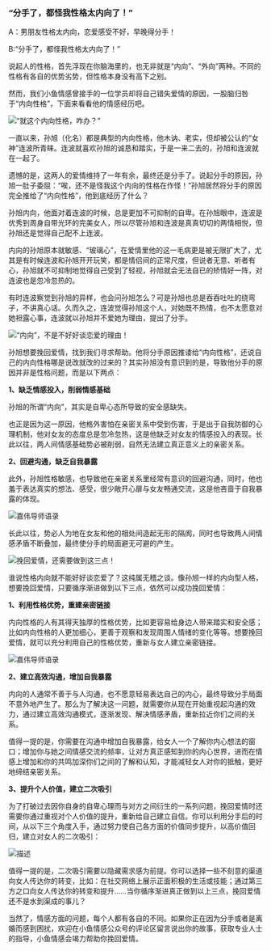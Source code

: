 ### “分手了，都怪我性格太内向了！”

A：男朋友性格太内向，恋爱感受不好，早晚得分手！

B:“分手了，都怪我性格太内向了！”

说起人的性格，首先浮现在你脑海里的，也无非就是“内向”、“外向”两种。不同的性格有各自的优势劣势，但性格本身没有高下之别。

然而，我们小鱼情感曾接手的一位学员却将自己错失爱情的原因，一股脑归咎于“内向性格”，下面来看看他的情感经历吧。

![“就这个内向性格，咋办？”](/im/images/articles/a3/a3_3/image1.png "“就这个内向性格，咋办？”")

一直以来，孙旭（化名）都是典型的内向性格，他木讷、老实，但却被公认的“女神”连波所青睐。连波就喜欢孙旭的诚恳和踏实，于是一来二去的，孙旭和连波就在一起了。

遗憾的是，这两人的爱情维持了一年有余，最终还是分手了。说起分手的原因，孙旭一肚子委屈：“唉，还不是怪我这个内向的性格在作怪！”孙旭居然将分手的原因完全推给了“内向性格”，他到底经历了什么？

孙旭内向，他面对着连波的时候，总是更加不可抑制的自卑。在孙旭眼中，连波是优秀到周身自带光环的完美女人，所以尽管孙旭和连波是真真切切的两情相悦，但孙旭还是觉得自己配不上连波。

内向的孙旭原本就敏感、“玻璃心”，在爱情里他的这一毛病更是被无限扩大了，尤其是有时候连波和孙旭开开玩笑，都是情侣间的正常尺度，但说者无意、听者有心，孙旭就不可抑制地觉得自己受到了轻视，孙旭就会无法自已的矫情好一阵，对连波也是忽冷忽热的。

有时连波察觉到孙旭的异样，也会问孙旭怎么？可是孙旭也总是吞吞吐吐的绕弯子，不讲真心话。久而久之，连波觉得孙旭这个人，对她既不热情，也不太愿意对她袒露心事，连波就以孙旭并不爱她为理由，提出了分手。

![“内向”，不是不好好谈恋爱的理由！](/im/images/articles/a3/a3_3/image2.png "“内向”，不是不好好谈恋爱的理由！")

孙旭想要挽回爱情，找到我们寻求帮助。他将分手原因推诿给“内向性格”，还说自己的内向性格哪是说改就改的过来的？其实孙旭没有意识到的是，导致他分手的原因并非是性格问题，而是以下两点：

**1、缺乏情感投入，削弱情感基础**

孙旭的所谓“内向”，其实是自卑心态所导致的安全感缺失。

也正是因为这一原因，他格外害怕在亲密关系中受到伤害，于是出于自我防御的心理机制，他对女友的态度总是忽冷忽热，这是他缺乏对女友的情感投入的表现。长此以往，两人间情感基础势必被削弱，自然无法建立真正意义上的亲密关系。

**2、回避沟通，缺乏自我暴露**

此外，孙旭性格敏感，也导致他在亲密关系里经常有意识的回避沟通，同时，他也羞于表达真实的想法、感受，很少敞开心扉与女友畅通交流，这是他吝啬于自我暴露的体现。

![嘉伟导师语录](/im/images/articles/a3/a3_3/image3.png "嘉伟导师语录")

长此以往，势必人为地在女友和他的相处间造起无形的隔阂，同时也导致两人间情感矛盾不断叠加，最终使分手的局面避无可避的产生。

![挽回爱情，还需要做到这三点！](/im/images/articles/a3/a3_3/image4.png "挽回爱情，还需要做大这三点")

谁说性格内向就不能好好谈恋爱了？这纯属无稽之谈。像孙旭一样的内向型人格，想要挽回爱情，只要循序渐进做到以下三点，依然可以成功挽回爱情：

**1、利用性格优势，重建亲密链接**

内向性格的人有其得天独厚的性格优势，比如更容易给身边人带来踏实和安全感；比如内向性格的人更加细心，更善于观察和发现周围人情绪的变化等等。想要挽回爱情，就可以充分利用自己的性格优势，重新与女人建立亲密链接。

![嘉伟导师语录](/im/images/articles/a3/a3_3/image5.png "嘉伟导师语录")

**2、建立高效沟通，增加自我暴露**

内向的人通常不善于与人沟通，也不愿意轻易表达自己的内心，最终导致分手局面不意外地产生了。那么为了解决这一问题，就需要你从现在开始重视起沟通的效力，通过建立高效沟通模式，逐渐发现、解决情感矛盾，重新拉近你们之间的关系。

值得一提的是，你需要在沟通中增加自我暴露，给女人一个了解你内心想法的窗口；增加你与她之间情感交流的频率，让对方真正感知到你的内心世界，进而在情感上增加和你的共鸣加深你们之间的了解和认知，才能减轻女人对你的抵触，更好地缔结亲密关系。

**3、提升个人价值，建立二次吸引**

为了打破过去因你自身的自卑心理而与对方之间衍生的一系列问题，挽回爱情时还需要你通过重视对个人价值的提升，重新给自己建立自信。你可以利用分手后的时间，从以下三个角度入手，通过努力使自己各方面的价值同步提升，以高价值回归，建立对女人的二次吸引：

![描述](/im/images/articles/a3/a3_3/image6.png "描述")

值得一提的是，二次吸引需要以隐藏需求感为前提。你可以选择一些不刻意的渠道向女人传达你的转变，比如：在社交网络上展示正面积极的生活或技能；通过第三方之口向女人传达你的转变和提升……当你循序渐进真正做到以上三点，挽回爱情还不是水到渠成的事儿？

当然了，情感方面的问题，每个人都有各自的不同。如果你正在因为分手或者是离婚而感到困扰，欢迎在小鱼情感公众号的评论区留言说出你的故事，获取专业人士的指导，小鱼情感会竭力帮助你挽回爱情。
